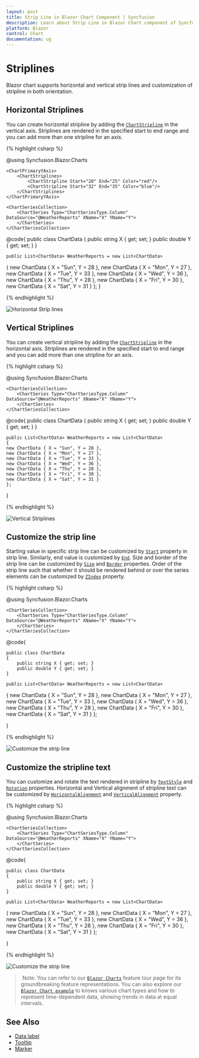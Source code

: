 ```yaml
---
layout: post
title: Strip Line in Blazor Chart Component | Syncfusion 
description: Learn about Strip Line in Blazor Chart component of Syncfusion, and more details.
platform: Blazor
control: Chart
documentation: ug
---
```


<!-- markdownlint-disable MD036 -->

# Striplines

<!-- markdownlint-disable MD036 -->

Blazor chart supports horizontal and vertical strip lines and customization of stripline in both orientation.

## Horizontal Striplines

You can create horizontal stripline by adding the [`ChartStripline`](https://help.syncfusion.com/cr/blazor/Syncfusion.Blazor.Charts.AxisModel.html#Syncfusion_Blazor_Charts_AxisModel_StripLines) in the vertical axis.
Striplines are rendered in the specified start to end range and you can add more than one stripline for an axis.

{% highlight csharp %}

@using Syncfusion.Blazor.Charts

<SfChart>
    <ChartPrimaryXAxis ValueType="Syncfusion.Blazor.Charts.ValueType.Category"/>    

    <ChartPrimaryYAxis>
        <ChartStriplines>
            <ChartStripline Start="20" End="25" Color="red"/>
            <ChartStripline Start="32" End="35" Color="blue"/>
        </ChartStriplines>
    </ChartPrimaryYAxis>

    <ChartSeriesCollection>
        <ChartSeries Type="ChartSeriesType.Column" DataSource="@WeatherReports" XName="X" YName="Y">
        </ChartSeries>
    </ChartSeriesCollection>

</SfChart>

@code{
    public class ChartData
    {
        public string X { get; set; }
        public double Y { get; set; }
    }

    public List<ChartData> WeatherReports = new List<ChartData>
{
    new ChartData { X = "Sun", Y = 28 },
    new ChartData { X = "Mon", Y = 27 },
    new ChartData { X = "Tue", Y = 33 },
    new ChartData { X = "Wed", Y = 36 },
    new ChartData { X = "Thu", Y = 28 },
    new ChartData { X = "Fri", Y = 30 },
    new ChartData { X = "Sat", Y = 31 }
    };
}

{% endhighlight %}

![Horizontal Strip lines](images/strip-line/horizontal.png)

## Vertical Striplines

You can create vertical stripline by adding the [`ChartStripline`](https://help.syncfusion.com/cr/blazor/Syncfusion.Blazor.Charts.AxisModel.html#Syncfusion_Blazor_Charts_AxisModel_StripLines) in the horizontal axis. Striplines are rendered in the specified start to end range and you can add more than one stripline for an axis.

{% highlight csharp %}

@using Syncfusion.Blazor.Charts

<SfChart>
    <ChartPrimaryXAxis ValueType="Syncfusion.Blazor.Charts.ValueType.Category">
        <ChartStriplines>
            <ChartStripline Start="2" End="3" Color="#EEFFCC" />
            <ChartStripline Start="4" End="5" Color="pink" />
        </ChartStriplines>
    </ChartPrimaryXAxis>

    <ChartSeriesCollection>
        <ChartSeries Type="ChartSeriesType.Column" DataSource="@WeatherReports" XName="X" YName="Y">
        </ChartSeries>
    </ChartSeriesCollection>
</SfChart>

@code{
    public class ChartData
    {
        public string X { get; set; }
        public double Y { get; set; }
    }

    public List<ChartData> WeatherReports = new List<ChartData>
    {
    new ChartData { X = "Sun", Y = 28 },
    new ChartData { X = "Mon", Y = 27 },
    new ChartData { X = "Tue", Y = 33 },
    new ChartData { X = "Wed", Y = 36 },
    new ChartData { X = "Thu", Y = 28 },
    new ChartData { X = "Fri", Y = 30 },
    new ChartData { X = "Sat", Y = 31 }
    };

}

{% endhighlight %}

![Vertical Striplines](images/strip-line/vertical.png)

## Customize the strip line

Starting value in specific strip line can be customized by [`Start`](https://help.syncfusion.com/cr/blazor/Syncfusion.Blazor.Charts.ChartCommonStripLines.html#Syncfusion_Blazor_Charts_ChartCommonStripLines_Start) property in strip line. Similarly, end value
is customized by [`End`](https://help.syncfusion.com/cr/blazor/Syncfusion.Blazor.Charts.ChartCommonStripLines.html#Syncfusion_Blazor_Charts_ChartCommonStripLines_End).
Size and border of the strip line can be customized by [`Size`](https://help.syncfusion.com/cr/blazor/Syncfusion.Blazor.Charts.ChartCommonStripLines.html#Syncfusion_Blazor_Charts_ChartCommonStripLines_Size) and  [`Border`](https://help.syncfusion.com/cr/blazor/Syncfusion.Blazor.Charts.ChartCommonStripLines.html#Syncfusion_Blazor_Charts_ChartCommonStripLines_Border) properties.
Order of the strip line such that whether it should be rendered  behind or over the series elements
can be customized by [`ZIndex`](https://help.syncfusion.com/cr/blazor/Syncfusion.Blazor.Charts.ChartCommonStripLines.html#Syncfusion_Blazor_Charts_ChartCommonStripLines_ZIndex) property.

{% highlight csharp %}

@using Syncfusion.Blazor.Charts

<SfChart>
    <ChartPrimaryXAxis ValueType="Syncfusion.Blazor.Charts.ValueType.Category">
        <ChartStriplines>
            <ChartStripline StartFromAxis="true" Size="4" ZIndex="ZIndex.Behind" Opacity="0.5" Color="green"/>
        </ChartStriplines>
    </ChartPrimaryXAxis>

    <ChartSeriesCollection>
        <ChartSeries Type="ChartSeriesType.Column" DataSource="@WeatherReports" XName="X" YName="Y">
        </ChartSeries>
    </ChartSeriesCollection>
</SfChart>

@code{

    public class ChartData
    {
        public string X { get; set; }
        public double Y { get; set; }
    }

    public List<ChartData> WeatherReports = new List<ChartData>
{
    new ChartData { X = "Sun", Y = 28 },
    new ChartData { X = "Mon", Y = 27 },
    new ChartData { X = "Tue", Y = 33 },
    new ChartData { X = "Wed", Y = 36 },
    new ChartData { X = "Thu", Y = 28 },
    new ChartData { X = "Fri", Y = 30 },
    new ChartData { X = "Sat", Y = 31 }
};

}

{% endhighlight %}

![Customize the strip line](images/strip-line/custom-stripline.png)

## Customize the stripline text

You can customize and rotate the text rendered in stripline by [`TextStyle`](https://help.syncfusion.com/cr/blazor/Syncfusion.Blazor.Charts.ChartCommonStripLines.html#Syncfusion_Blazor_Charts_ChartCommonStripLines_TextStyle) and [`Rotation`](https://help.syncfusion.com/cr/blazor/Syncfusion.Blazor.Charts.ChartStripLine.html) properties.
Horizontal and Vertical alignment of stripline text can be customized by [`HorizontalAlignment`](https://help.syncfusion.com/cr/blazor/Syncfusion.Blazor.Charts.ChartCommonStripLines.html#Syncfusion_Blazor_Charts_ChartCommonStripLines_HorizontalAlignment) and [`VerticalAlignment`](https://help.syncfusion.com/cr/blazor/Syncfusion.Blazor.Charts.ChartCommonStripLines.html#Syncfusion_Blazor_Charts_ChartCommonStripLines_VerticalAlignment) property.

{% highlight csharp %}

@using Syncfusion.Blazor.Charts

<SfChart>
    <ChartPrimaryXAxis ValueType="Syncfusion.Blazor.Charts.ValueType.Category">
        <ChartStriplines>
            <ChartStripline StartFromAxis="true" Size="4" ZIndex="ZIndex.Behind" Opacity="0.5" Color="green" Text="Good"
                            HorizontalAlignment="Anchor.Middle" VerticalAlignment="Anchor.Middle">
                <ChartStriplineTextStyle Size="15px"/>
            </ChartStripline>
        </ChartStriplines>
    </ChartPrimaryXAxis>

    <ChartSeriesCollection>
        <ChartSeries Type="ChartSeriesType.Column" DataSource="@WeatherReports" XName="X" YName="Y">
        </ChartSeries>
    </ChartSeriesCollection>
</SfChart>

@code{

    public class ChartData
    {
        public string X { get; set; }
        public double Y { get; set; }
    }

    public List<ChartData> WeatherReports = new List<ChartData>
{
    new ChartData { X = "Sun", Y = 28 },
    new ChartData { X = "Mon", Y = 27 },
    new ChartData { X = "Tue", Y = 33 },
    new ChartData { X = "Wed", Y = 36 },
    new ChartData { X = "Thu", Y = 28 },
    new ChartData { X = "Fri", Y = 30 },
    new ChartData { X = "Sat", Y = 31 }
};

}

{% endhighlight %}

![Customize the strip line](images/strip-line/custom-striptext.png)

> Note: You can refer to our [`Blazor Charts`](https://www.syncfusion.com/blazor-components/blazor-charts) feature tour page for its groundbreaking feature representations. You can also explore our [`Blazor Chart example`](https://blazor.syncfusion.com/demos/chart/line?theme=bootstrap4) to knows various chart types and how to represent time-dependent data, showing trends in data at equal intervals.

## See Also

* [Data label](./data-labels)
* [Tooltip](./tool-tip)
* [Marker](./data-markers)